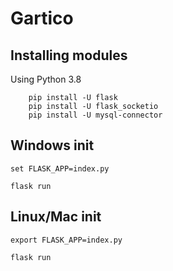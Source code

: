 # Gartico

## Installing modules

Using Python 3.8

```
    pip install -U flask
    pip install -U flask_socketio
    pip install -U mysql-connector
```

## Windows init

```
set FLASK_APP=index.py

flask run
```

## Linux/Mac init

```
export FLASK_APP=index.py

flask run
```